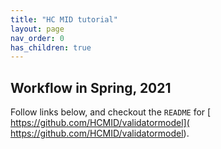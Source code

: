 ```yaml
---
title: "HC MID tutorial"
layout: page
nav_order: 0
has_children: true
---
```


## Workflow in Spring, 2021

Follow links below, and checkout the `README` for [
https://github.com/HCMID/validatormodel](
https://github.com/HCMID/validatormodel).